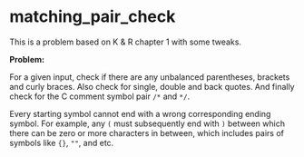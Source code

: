 # matching_pair_check

This is a problem based on K & R chapter 1 with some tweaks.

**Problem:**

For a given input, check if there are any unbalanced parentheses, brackets and curly braces. Also check
for single, double and back quotes. And finally check for the C comment symbol pair `/*` and `*/`.

Every starting symbol cannot end with a wrong corresponding ending symbol. For example, any `(` must
subsequently end with `)` between which there can be zero or more characters in between, which includes
pairs of symbols like `{}`, `""`, and etc.
